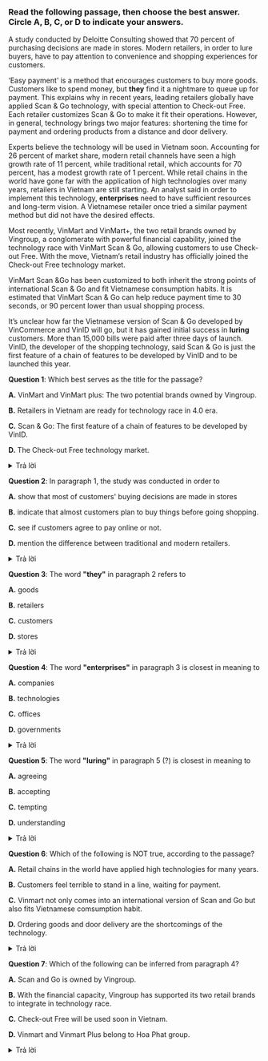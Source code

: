 ### Read the following passage, then choose the best answer. Circle A, B, C, or D to indicate your answers.

A study conducted by Deloitte Consulting showed that 70 percent of purchasing decisions are made in stores. Modern retailers, in order to lure buyers, have to pay attention to convenience and shopping experiences for customers.

‘Easy payment’ is a method that encourages customers to buy more goods. Customers like to spend money, but **they** find it a nightmare to queue up for payment. This explains why in recent years, leading retailers globally have applied Scan & Go technology, with special attention to Check-out Free.
Each retailer customizes Scan & Go to make it fit their operations. However, in general, technology brings two major features: shortening the time for payment and ordering products from a distance and door delivery.

Experts believe the technology will be used in Vietnam soon.  Accounting for 26 percent of market share, modern retail channels have seen a high growth rate of 11 percent, while traditional retail, which accounts for 70 percent, has a modest growth rate of 1 percent.
While retail chains in the world have gone far with the application of high technologies over many years, retailers in Vietnam are still starting. An analyst said in order to implement this technology, **enterprises** need to have sufficient resources and long-term vision. A Vietnamese retailer once tried a similar payment method but did not have the desired effects.

Most recently, VinMart and VinMart+, the two retail brands owned by Vingroup, a conglomerate with powerful financial capability, joined the technology race with VinMart Scan & Go, allowing customers to use Check-out Free.
With the move, Vietnam’s retail industry has officially joined the Check-out Free technology market.

VinMart Scan &Go has been customized to both inherit the strong points of international Scan & Go and fit Vietnamese consumption habits. It is estimated that VinMart Scan & Go can help reduce payment time to 30 seconds, or 90 percent lower than usual shopping process.

It’s unclear how far the Vietnamese version of Scan & Go developed by VinCommerce and VinID will go, but it has gained initial success in **luring** customers. More than 15,000  bills were paid after three days of launch.
VinID, the developer of the shopping technology, said Scan & Go is just the first feature of a chain of features to be developed by VinID and to be launched this year.

**Question 1**: Which best serves as the title for the passage?

**A.** VinMart and VinMart plus: The two potential brands owned by Vingroup. 

**B.** Retailers in Vietnam are ready for technology race in 4.0 era. 

**C.** Scan & Go: The first feature of a chain of features to be developed by VinID.

**D.** The Check-out Free technology market.

<details markdown=1><summary markdown="span">Trả lời</summary>

**Đáp án B**

Theo nguồn [Vietnamnet](https://vietnamnet.vn/en/retailers-in-vietnam-gear-up-for-technology-race-in-40-era-E220901.html)

</details>

**Question 2**: In paragraph 1, the study was conducted in order to

**A.** show that most of customers' buying decisions are made in stores

**B.** indicate that almost customers plan to buy things before going shopping. 

**C.** see if customers agree to pay online or not.

**D.** mention the difference between traditional and modern retailers. 

<details markdown=1><summary markdown="span">Trả lời</summary>

**Đáp án A**

Câu đầu của đoạn 1:
> Một nghiên cứu được thực hiện bởi Deloitte Consulting cho thấy 70% quyết định mua hàng được thực hiện tại các cửa hàng.

> A study conducted by Deloitte Consulting showed that 70 percent of purchasing decisions are made in stores.

</details>

**Question 3**: The word **"they"** in paragraph 2 refers to

**A.** goods

**B.** retailers

**C.** customers

**D.** stores

<details markdown="1"><summary>Trả lời</summary>
<p>

**Đáp án C**

Câu 2 đoạn 2:
> Customers like to spend money, but **they** find it a nightmare to queue up for payment.

> Khách hàng thích tiêu tiền, nhưng **họ** thấy việc xếp hàng thanh toán là một cơn ác mộng.

Họ ở đây là khách hàng.

</p>
</details>

**Question 4**: The word **"enterprises"** in paragraph 3 is closest in meaning to 

**A.** companies 

**B.** technologies 

**C.** offices 

**D.** governments

<details markdown="1"><summary>Trả lời</summary>
<p>

**Đáp án A**

enterprises = companies: doanh nghiệp (theo từ điển Lạc Việt)

</p>
</details>

**Question 5**: The word **"luring"** in paragraph 5 (?) is closest in meaning to

**A.** agreeing

**B.** accepting

**C.** tempting

**D.** understanding

<details markdown="1"><summary>Trả lời</summary>
<p>

**Đáp án C**

luring = tempting: dụ (khách hàng)

</p>
</details>

**Question 6**: Which of the following is NOT true, according to the passage? 

**A.** Retail chains in the world have applied high technologies for many years.

**B.** Customers feel terrible to stand in a line, waiting for payment.

**C.** Vinmart not only comes into an international version of Scan and Go but also fits Vietnamese comsumption habit.

**D.** Ordering goods and door delivery are the shortcomings of the technology.

<details markdown="1"><summary>Trả lời</summary>
<p>

**Đáp án D**

Theo câu 3 đoạn 2:
> However, in general, technology brings two major features: shortening the time for payment and ordering products from a distance and door delivery.

> Tuy nhiên, nhìn chung, công nghệ mang lại hai đặc điểm lớn là rút ngắn thời gian thanh toán và đặt hàng từ xa và giao hàng tận nơi.

Câu D nói rằng: `Đặt hàng và giao hàng tận nơi là những bất cập của công nghệ.` là hoàn toàn sai, trong khi nó là 2 đặc điểm lớn của công nghệ.

</p>
</details>

**Question 7**: Which of the following can be inferred from paragraph 4?

**A.** Scan and Go is owned by Vingroup.

**B.** With the financial capacity, Vingroup has supported its two retail brands to integrate in technology race. 

**C.** Check-out Free will be used soon in Vietnam.

**D.** Vinmart and Vinmart Plus belong to Hoa Phat group.

<details markdown="1"><summary>Trả lời</summary>
<p>

**Đáp án B**

Câu 1 đoạn 4: 
> Most recently, VinMart and VinMart+, the two retail brands owned by Vingroup, a conglomerate with powerful financial capability, joined the technology race with VinMart Scan & Go, allowing customers to use Check-out Free.

> Mới đây nhất, VinMart và VinMart+, hai thương hiệu bán lẻ thuộc sở hữu của Vingroup, tập đoàn có tiềm lực tài chính hùng mạnh, đã tham gia cuộc đua công nghệ với VinMart Scan & Go, cho phép khách hàng sử dụng Check-out Free.

</p>
</details>
